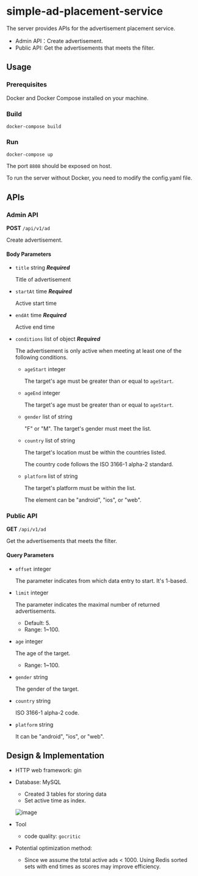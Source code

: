 # simple-ad-placement-service
The server provides APIs for the advertisement placement service.
- Admin API：Create advertisement.
- Public API: Get the advertisements that meets the filter.

## Usage
### Prerequisites
Docker and Docker Compose installed on your machine.

### Build
```copy 
docker-compose build
```

### Run
```copy 
docker-compose up
```

The port `8808` should be exposed on host.

To run the server without Docker, you need to modify the config.yaml file.

## APIs
### Admin API
**POST**  `/api/v1/ad`

Create advertisement.

#### Body Parameters
- `title` string  **_Required_**
  
  Title of advertisement
- `startAt` time  **_Required_**
  
  Active start time
- `endAt` time  **_Required_**
  
  Active end time
- `conditions` list of object  **_Required_**
  
  The advertisement is only active when meeting at least one of the following conditions.
  - `ageStart` integer
 
    The target's age must be greater than or equal to `ageStart`.
  - `ageEnd` integer
 
    The target's age must be greater than or equal to `ageStart`.
  - `gender` list of string
    
    "F" or "M".
    The target's gender must meet the list.
  - `country` list of string
 
    The target's location must be within the countries listed.
  
    The country code follows the ISO 3166-1 alpha-2 standard.
  - `platform` list of string

    The target's platform must be within the list.
  
    The element can be "android", "ios", or "web".

### Public API
**GET**  `/api/v1/ad`

Get the advertisements that meets the filter.

#### Query Parameters
- `offset` integer

  The parameter indicates from which data entry to start. It's 1-based.
- `limit` integer

  The parameter indicates the maximal number of returned advertisements.

  - Default: 5.
  - Range: 1~100.
- `age` integer

  The age of the target.
  - Range: 1~100.
- `gender` string
  
  The gender of the target.
- `country` string

  ISO 3166-1 alpha-2 code.
- `platform` string

  It can be "android", "ios", or "web".

## Design & Implementation
- HTTP web framework: gin
- Database: MySQL
  - Created 3 tables for storing data
  - Set active time as index.
  
  ![image](https://github.com/JJShen2000/simple-ad-placement-service/assets/40858520/ba0df702-eafd-4f74-b77a-934f8b1fed2e)

- Tool
  - code quality: `gocritic`
- Potential optimization method:
  - Since we assume the total active ads < 1000. Using Redis sorted sets with end times as scores may improve efficiency.
